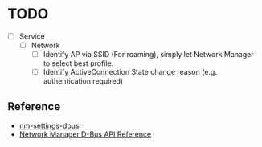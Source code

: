 # TODO

- [ ] Service
  - [ ] Network
    - [ ] Identify AP via SSID (For roaming), simply let Network Manager to select best profile.
    - [ ] Identify ActiveConnection State change reason (e.g. authentication required)

## Reference
- [nm-settings-dbus
](https://networkmanager.dev/docs/api/latest/nm-settings-dbus.html)
- [Network Manager D-Bus API Reference](https://networkmanager.dev/docs/api/latest/spec.html)